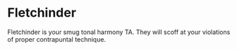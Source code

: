Fletchinder
===========

Fletchinder is your smug tonal harmony TA. They will scoff at your violations of proper contrapuntal technique.
